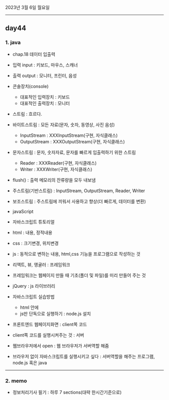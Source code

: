 2023년 3월 6일 월요일

---

## day44

### 1. java

- chap.18 데이터 입출력
- 입력 input : 키보드, 마우스, 스캐너
- 출력 output : 모니터, 프린터, 음성
- 콘솔장치(console)

  - 대표적인 입력장치 : 키보드
  - 대표적인 출력장치 : 모니터

- 스트림 : 흐르다.
- 바이트스트림 : 모든 자료(문자, 숫자, 동영상, 사진 음성)
  - InputStream : XXXInputStream(구현, 자식클래스)
  - OutputStream : XXXOutputStream(구현, 자식클래스)
- 문자스트림 : 문자, 숫자자료, 문자를 빠르게 입출력하기 위한 스트림

  - Reader : XXXReader(구현, 자식클래스)
  - Writer : XXXWriter(구현, 자식클래스)

- flush() : 출력 메모리의 잔류량을 모두 내보냄
- 주스트림(기반스트림) : InputStream, OutputStream, Reader, Writer
- 보조스트림 : 주스트림에 끼워서 사용하고 향상(더 빠르게, 데이터를 변환)
- javaScript
- 자바스크립트 튜토리얼
- html : 내용, 정적내용
- css : 크기변경, 위치변경
- js : 동적으로 변하는 내용, html,css 기능을 프로그램으로 작성하는 것
- 리액트, 뷰, 앵귤러 : 프레임워크
- 프레임워크는 웹페이지 만들 때 기초(폴더 및 파일)를 미리 만들어 주는 것
- jQuery : js 라이브러리
- 자바스크립트 실습방법
  - html 안에<script></script>
  - js만 단독으로 실행하기 : node.js 설치
- 프론트엔드 웹페이지화면 : client쪽 코드
- client쪽 코드를 실행시켜주는 것 : 서버
- 웹브라우저에서 open : 웹 브라우저가 서버역할 해줌
- 브라우저 없이 자바스크립트를 실행시키고 싶다 : 서버역할을 해주는 프로그램, node.js 혹은 java

---

### 2. memo

- 정보처리기사 필기 : 하루 7 sections(대략 한시간기준으로)

